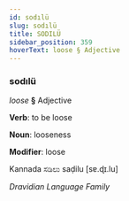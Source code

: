```yaml
---
id: sodılü
slug: sodılü
title: SODILÜ
sidebar_position: 359
hoverText: loose § Adjective
---
```


### sodılü

*loose* **§** Adjective

**Verb**: to be loose

**Noun**: looseness

**Modifier**: loose

Kannada ಸಡಿಲು saḍilu [sɐ.ɖɪ.lu]

*Dravidian Language Family*